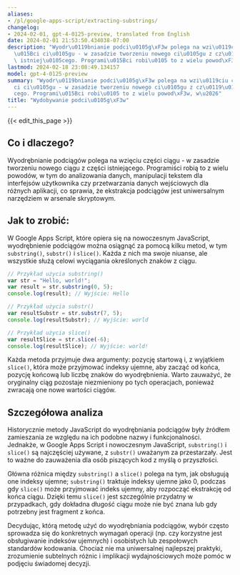 ```yaml
---
aliases:
- /pl/google-apps-script/extracting-substrings/
changelog:
- 2024-02-01, gpt-4-0125-preview, translated from English
date: 2024-02-01 21:53:50.434038-07:00
description: "Wyodr\u0119bnianie podci\u0105g\xF3w polega na wzi\u0119ciu cz\u0119\
  \u015Bci ci\u0105gu - w zasadzie tworzeniu nowego ci\u0105gu z cz\u0119\u015Bci\
  \ istniej\u0105cego. Programi\u015Bci robi\u0105 to z wielu powod\xF3w, w\u2026"
lastmod: 2024-02-18 23:08:49.134157
model: gpt-4-0125-preview
summary: "Wyodr\u0119bnianie podci\u0105g\xF3w polega na wzi\u0119ciu cz\u0119\u015B\
  ci ci\u0105gu - w zasadzie tworzeniu nowego ci\u0105gu z cz\u0119\u015Bci istniej\u0105\
  cego. Programi\u015Bci robi\u0105 to z wielu powod\xF3w, w\u2026"
title: "Wydobywanie podci\u0105g\xF3w"
---
```


{{< edit_this_page >}}

## Co i dlaczego?

Wyodrębnianie podciągów polega na wzięciu części ciągu - w zasadzie tworzeniu nowego ciągu z części istniejącego. Programiści robią to z wielu powodów, w tym do analizowania danych, manipulacji tekstem dla interfejsów użytkownika czy przetwarzania danych wejściowych dla różnych aplikacji, co sprawia, że ekstrakcja podciągów jest uniwersalnym narzędziem w arsenale skryptowym.

## Jak to zrobić:

W Google Apps Script, które opiera się na nowoczesnym JavaScript, wyodrębnienie podciągów można osiągnąć za pomocą kilku metod, w tym `substring()`, `substr()` i `slice()`. Każda z nich ma swoje niuanse, ale wszystkie służą celowi wyciągania określonych znaków z ciągu.

```javascript
// Przykład użycia substring()
var str = "Hello, world!";
var result = str.substring(0, 5);
console.log(result); // Wyjście: Hello

// Przykład użycia substr()
var resultSubstr = str.substr(7, 5);
console.log(resultSubstr); // Wyjście: world

// Przykład użycia slice()
var resultSlice = str.slice(-6);
console.log(resultSlice); // Wyjście: world!
```

Każda metoda przyjmuje dwa argumenty: pozycję startową i, z wyjątkiem `slice()`, która może przyjmować indeksy ujemne, aby zacząć od końca, pozycję końcową lub liczbę znaków do wyodrębnienia. Warto zauważyć, że oryginalny ciąg pozostaje niezmieniony po tych operacjach, ponieważ zwracają one nowe wartości ciągów.

## Szczegółowa analiza

Historycznie metody JavaScript do wyodrębniania podciągów były źródłem zamieszania ze względu na ich podobne nazwy i funkcjonalności. Jednakże, w Google Apps Script i nowoczesnym JavaScript, `substring()` i `slice()` są najczęściej używane, z `substr()` uważanym za przestarzały. Jest to ważne do zauważenia dla osób piszących kod z myślą o przyszłości.

Główna różnica między `substring()` a `slice()` polega na tym, jak obsługują one indeksy ujemne; `substring()` traktuje indeksy ujemne jako 0, podczas gdy `slice()` może przyjmować indeks ujemny, aby rozpocząć ekstrakcję od końca ciągu. Dzięki temu `slice()` jest szczególnie przydatny w przypadkach, gdy dokładna długość ciągu może nie być znana lub gdy potrzebny jest fragment z końca.

Decydując, którą metodę użyć do wyodrębniania podciągów, wybór często sprowadza się do konkretnych wymagań operacji (np. czy korzystne jest obsługiwanie indeksów ujemnych) i osobistych lub zespołowych standardów kodowania. Chociaż nie ma uniwersalnej najlepszej praktyki, zrozumienie subtelnych różnic i implikacji wydajnościowych może pomóc w podjęciu świadomej decyzji.
